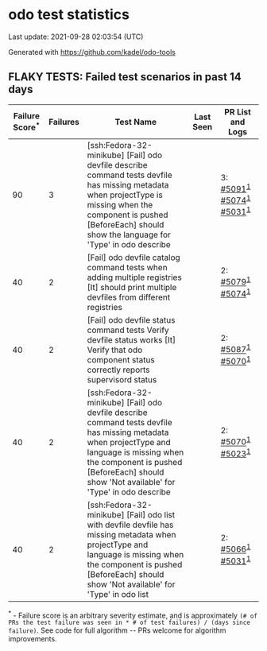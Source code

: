 # odo test statistics
Last update: 2021-09-28 02:03:54 (UTC)

Generated with https://github.com/kadel/odo-tools
## FLAKY TESTS: Failed test scenarios in past 14 days
| Failure Score<sup>*</sup> | Failures | Test Name | Last Seen | PR List and Logs 
|---|---|---|---|---|
| 90 | 3 | [ssh:Fedora-32-minikube] [Fail] odo devfile describe command tests devfile has missing metadata when projectType is missing when the component is pushed [BeforeEach] should show the language for 'Type' in odo describe  |  | 3: [#5091](https://github.com/openshift/odo/pull/5091)<sup>[1](https://storage.googleapis.com/origin-ci-test/pr-logs/pull/openshift_odo/5091/pull-ci-openshift-odo-main-psi-kubernetes-integration-e2e/1442490049865191424/build-log.txt)</sup> [#5074](https://github.com/openshift/odo/pull/5074)<sup>[1](https://storage.googleapis.com/origin-ci-test/pr-logs/pull/openshift_odo/5074/pull-ci-openshift-odo-main-psi-kubernetes-integration-e2e/1442422298538676224/build-log.txt)</sup> [#5031](https://github.com/openshift/odo/pull/5031)<sup>[1](https://storage.googleapis.com/origin-ci-test/pr-logs/pull/openshift_odo/5031/pull-ci-openshift-odo-main-psi-kubernetes-integration-e2e/1438872105683783680/build-log.txt)</sup> 
| 40 | 2 | [Fail] odo devfile catalog command tests when adding multiple registries [It] should print multiple devfiles from different registries  |  | 2: [#5079](https://github.com/openshift/odo/pull/5079)<sup>[1](https://storage.googleapis.com/origin-ci-test/pr-logs/pull/openshift_odo/5079/pull-ci-openshift-odo-main-v4.8-integration-e2e/1439926946740834304/build-log.txt)</sup> [#5074](https://github.com/openshift/odo/pull/5074)<sup>[1](https://storage.googleapis.com/origin-ci-test/pr-logs/pull/openshift_odo/5074/pull-ci-openshift-odo-main-v4.8-integration-e2e/1438558846468493312/build-log.txt)</sup> 
| 40 | 2 | [Fail] odo devfile status command tests Verify devfile status works [It] Verify that odo component status correctly reports supervisord status  |  | 2: [#5087](https://github.com/openshift/odo/pull/5087)<sup>[1](https://storage.googleapis.com/origin-ci-test/pr-logs/pull/openshift_odo/5087/pull-ci-openshift-odo-main-v4.8-integration-e2e/1442371890831167488/build-log.txt)</sup> [#5070](https://github.com/openshift/odo/pull/5070)<sup>[1](https://storage.googleapis.com/origin-ci-test/pr-logs/pull/openshift_odo/5070/pull-ci-openshift-odo-main-v4.8-integration-e2e/1438419434791243776/build-log.txt)</sup> 
| 40 | 2 | [ssh:Fedora-32-minikube] [Fail] odo devfile describe command tests devfile has missing metadata when projectType and language is missing when the component is pushed [BeforeEach] should show 'Not available' for 'Type' in odo describe  |  | 2: [#5070](https://github.com/openshift/odo/pull/5070)<sup>[1](https://storage.googleapis.com/origin-ci-test/pr-logs/pull/openshift_odo/5070/pull-ci-openshift-odo-main-psi-kubernetes-integration-e2e/1437711793790128128/build-log.txt)</sup> [#5023](https://github.com/openshift/odo/pull/5023)<sup>[1](https://storage.googleapis.com/origin-ci-test/pr-logs/pull/openshift_odo/5023/pull-ci-openshift-odo-main-psi-kubernetes-integration-e2e/1440254406938333184/build-log.txt)</sup> 
| 40 | 2 | [ssh:Fedora-32-minikube] [Fail] odo list with devfile devfile has missing metadata when projectType and language is missing when the component is pushed [BeforeEach] should show 'Not available' for 'Type' in odo list  |  | 2: [#5066](https://github.com/openshift/odo/pull/5066)<sup>[1](https://storage.googleapis.com/origin-ci-test/pr-logs/pull/openshift_odo/5066/pull-ci-openshift-odo-main-psi-kubernetes-integration-e2e/1438383316662226944/build-log.txt)</sup> [#5031](https://github.com/openshift/odo/pull/5031)<sup>[1](https://storage.googleapis.com/origin-ci-test/pr-logs/pull/openshift_odo/5031/pull-ci-openshift-odo-main-psi-kubernetes-integration-e2e/1438872105683783680/build-log.txt)</sup> 


<sup>*</sup> - Failure score is an arbitrary severity estimate, and is approximately `(# of PRs the test failure was seen in * # of test failures) / (days since failure)`. See code for full algorithm -- PRs welcome for algorithm improvements.
